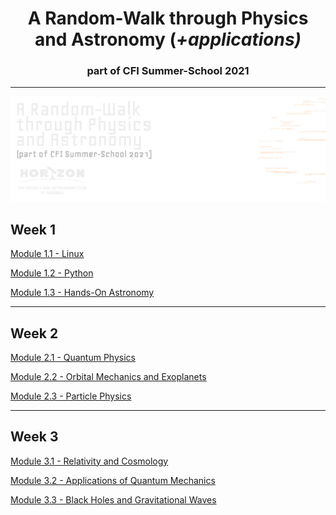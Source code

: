 <h1 align='center'>A Random-Walk through Physics and 
Astronomy (<i>+applications)</i></h1>
<h3 align='center'>part of CFI Summer-School 2021</h2>
<hr>

![Poster](/img/banner-summer-school.webp)

## Week 1

[Module 1.1 - Linux](./week-01/linux/)

[Module 1.2 - Python](./week-01/python/)

[Module 1.3 - Hands-On Astronomy](./week-01/hands-on-astronomy)

---

## Week 2

[Module 2.1 - Quantum Physics](./week-02/quantum-physics/)

[Module 2.2 - Orbital Mechanics and Exoplanets](./week-02/orbital-mechanics-and-exoplanets)

[Module 2.3 - Particle Physics](./week-02/particle-physics)

---

## Week 3

[Module 3.1 - Relativity and Cosmology](./week-03/relativity-and-cosmology)

[Module 3.2 - Applications of Quantum Mechanics](./week-03/applications-of-qm)

[Module 3.3 - Black Holes and Gravitational Waves](./week-03/bh-and-gw)
